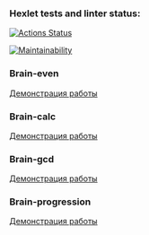 ### Hexlet tests and linter status:
[![Actions Status](https://github.com/Mingrownake/fullstack-javascript-project-44/actions/workflows/hexlet-check.yml/badge.svg)](https://github.com/Mingrownake/fullstack-javascript-project-44/actions)

[![Maintainability](https://api.codeclimate.com/v1/badges/d29a87df40937e86d7cd/maintainability)](https://codeclimate.com/github/Mingrownake/fullstack-javascript-project-44/maintainability)

### Brain-even

[Демонстрация работы](https://asciinema.org/a/SmKt4sfo7D5GAYtLf2UHwXTKj)

### Brain-calc

[Демонстрация работы](https://asciinema.org/a/nL9cLxbHlJJi63tBYQHBOZLR5)

### Brain-gcd

[Демонстрация работы](https://asciinema.org/a/1LTXKiq9qyFiiP9ACnMVdLMM7)

### Brain-progression

[Демонстрация работы](https://asciinema.org/a/3iwZPav4Wh3j2k96QYjCqBkle)